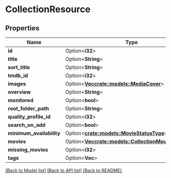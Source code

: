 # CollectionResource

## Properties

Name | Type | Description | Notes
------------ | ------------- | ------------- | -------------
**id** | Option<**i32**> |  | [optional]
**title** | Option<**String**> |  | [optional]
**sort_title** | Option<**String**> |  | [optional]
**tmdb_id** | Option<**i32**> |  | [optional]
**images** | Option<[**Vec<crate::models::MediaCover>**](MediaCover.md)> |  | [optional]
**overview** | Option<**String**> |  | [optional]
**monitored** | Option<**bool**> |  | [optional]
**root_folder_path** | Option<**String**> |  | [optional]
**quality_profile_id** | Option<**i32**> |  | [optional]
**search_on_add** | Option<**bool**> |  | [optional]
**minimum_availability** | Option<[**crate::models::MovieStatusType**](MovieStatusType.md)> |  | [optional]
**movies** | Option<[**Vec<crate::models::CollectionMovieResource>**](CollectionMovieResource.md)> |  | [optional]
**missing_movies** | Option<**i32**> |  | [optional]
**tags** | Option<**Vec<i32>**> |  | [optional]

[[Back to Model list]](../README.md#documentation-for-models) [[Back to API list]](../README.md#documentation-for-api-endpoints) [[Back to README]](../README.md)


